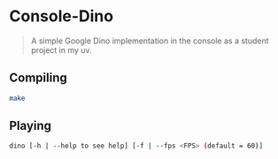 # Console-Dino 
> A simple Google Dino implementation in the console as a student project in my uv.
## Compiling
```sh
make
```
## Playing
```sh
dino [-h | --help to see help] [-f | --fps <FPS> (default = 60)]
```
